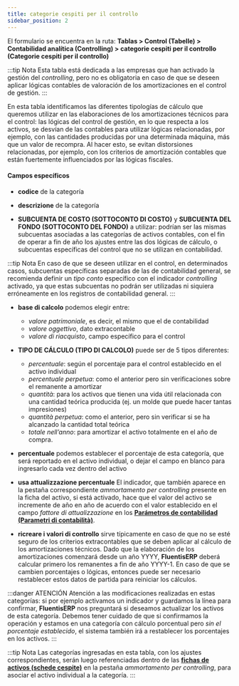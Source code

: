 ```yaml
---
title: categorie cespiti per il controllo
sidebar_position: 2
---
```


El formulario se encuentra en la ruta: **Tablas > Control (Tabelle) > Contabilidad analítica (Controlling) > categorie cespiti per il controllo (Categorie cespiti per il controllo)**

:::tip Nota
Esta tabla está dedicada a las empresas que han activado la gestión del *controlling*, pero no es obligatoria en caso de que se deseen aplicar lógicas contables de valoración de los amortizaciones en el control de gestión.
:::

En esta tabla identificamos las diferentes tipologías de cálculo que queremos utilizar en las elaboraciones de los amortizaciones técnicos para el control: las lógicas del control de gestión, en lo que respecta a los activos, se desvían de las contables para utilizar lógicas relacionadas, por ejemplo, con las cantidades producidas por una determinada máquina, más que un valor de recompra. Al hacer esto, se evitan distorsiones relacionadas, por ejemplo, con los criterios de amortización contables que están fuertemente influenciados por las lógicas fiscales.

#### Campos específicos

- **codice** de la categoría

- **descrizione** de la categoría

- **SUBCUENTA DE COSTO (SOTTOCONTO DI COSTO)** y **SUBCUENTA DEL FONDO (SOTTOCONTO DEL FONDO)** a utilizar: podrían ser las mismas subcuentas asociadas a las categorías de activos contables, con el fin de operar a fin de año los ajustes entre las dos lógicas de cálculo, o subcuentas específicas del control que no se utilizan en contabilidad.

:::tip Nota
En caso de que se deseen utilizar en el control, en determinados casos, subcuentas específicas separadas de las de contabilidad general, se recomienda definir un *tipo conto* específico con el indicador *controlling* activado, ya que estas subcuentas no podrán ser utilizadas ni siquiera erróneamente en los registros de contabilidad general.
:::

- **base di calcolo** podemos elegir entre:  
    - *valore patrimoniale*, es decir, el mismo que el de contabilidad  
    - *valore oggettivo*, dato extracontable  
    - *valore di riacquisto*, campo específico para el control  

- **TIPO DE CÁLCULO (TIPO DI CALCOLO)** puede ser de 5 tipos diferentes:  
    - *percentuale*: según el porcentaje para el control establecido en el activo individual  
    - *percentuale perpetua*: como el anterior pero sin verificaciones sobre el remanente a amortizar  
    - *quantità*: para los activos que tienen una vida útil relacionada con una cantidad teórica producida (ej. un molde que puede hacer tantas impresiones)  
    - *quantità perpetua*: como el anterior, pero sin verificar si se ha alcanzado la cantidad total teórica  
    - *totale nell’anno*: para amortizar el activo totalmente en el año de compra.

- **percentuale** podemos establecer el porcentaje de esta categoría, que será reportado en el activo individual, o dejar el campo en blanco para ingresarlo cada vez dentro del activo

- **usa attualizzazione percentuale** El indicador, que también aparece en la pestaña correspondiente *ammortamento per controlling* presente en la ficha del activo, si está activado, hace que el valor del activo se incremente de año en año de acuerdo con el valor establecido en el campo *fattore di attualizzazione* en los **[Parámetros de contabilidad (Parametri di contabilità)](/docs/configurations/parameters/finance/accounting-parameters)**.

- **ricreare i valori di controllo** sirve típicamente en caso de que no se esté seguro de los criterios extracontables que se deben aplicar al cálculo de los amortizaciones técnicos. Dado que la elaboración de los amortizaciones comenzará desde un año YYYY, **FluentisERP** deberá calcular primero los remanentes a fin de año YYYY-1. En caso de que se cambien porcentajes o lógicas, entonces puede ser necesario restablecer estos datos de partida para reiniciar los cálculos.

:::danger ATENCIÓN
Atención a las modificaciones realizadas en estas categorías: si por ejemplo activamos un indicador y guardamos la línea para confirmar, **FluentisERP** nos preguntará si deseamos actualizar los activos de esta categoría. Debemos tener cuidado de que si confirmamos la operación y estamos en una categoría con cálculo porcentual pero *sin el porcentaje establecido*, el sistema también irá a restablecer los porcentajes en los activos.
:::

:::tip Nota
Las categorías ingresadas en esta tabla, con los ajustes correspondientes, serán luego referenciadas dentro de las [**fichas de activos (schede cespite)**](/docs/finance-area/fixed-assets/fixed-assets-management) en la pestaña *ammortamento per controlling*, para asociar el activo individual a la categoría.
:::